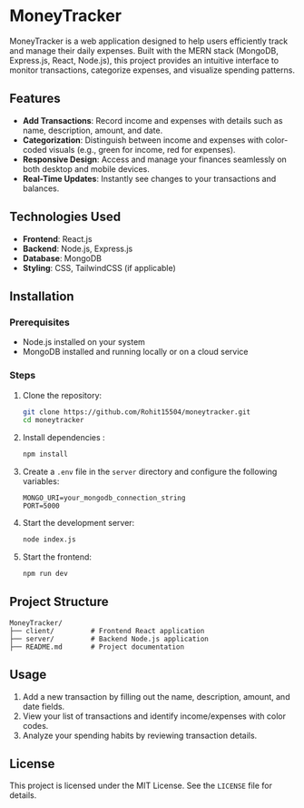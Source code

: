 # MoneyTracker

MoneyTracker is a web application designed to help users efficiently track and manage their daily expenses. Built with the MERN stack (MongoDB, Express.js, React, Node.js), this project provides an intuitive interface to monitor transactions, categorize expenses, and visualize spending patterns.

## Features

- **Add Transactions**: Record income and expenses with details such as name, description, amount, and date.
- **Categorization**: Distinguish between income and expenses with color-coded visuals (e.g., green for income, red for expenses).
- **Responsive Design**: Access and manage your finances seamlessly on both desktop and mobile devices.
- **Real-Time Updates**: Instantly see changes to your transactions and balances.

## Technologies Used

- **Frontend**: React.js
- **Backend**: Node.js, Express.js
- **Database**: MongoDB
- **Styling**: CSS, TailwindCSS (if applicable)

## Installation

### Prerequisites

- Node.js installed on your system
- MongoDB installed and running locally or on a cloud service

### Steps

1. Clone the repository:
   ```bash
   git clone https://github.com/Rohit15504/moneytracker.git
   cd moneytracker
   ```

2. Install dependencies :
   ```bash
   npm install
   ```

3. Create a `.env` file in the `server` directory and configure the following variables:
   ```env
   MONGO_URI=your_mongodb_connection_string
   PORT=5000
   ```

4. Start the development server:
   ```bash
   node index.js
   ```

5. Start the frontend:
   ```bash
   npm run dev
   ```


## Project Structure

```
MoneyTracker/
├── client/         # Frontend React application
├── server/         # Backend Node.js application
├── README.md       # Project documentation
```

## Usage

1. Add a new transaction by filling out the name, description, amount, and date fields.
2. View your list of transactions and identify income/expenses with color codes.
3. Analyze your spending habits by reviewing transaction details.


## License

This project is licensed under the MIT License. See the `LICENSE` file for details.

